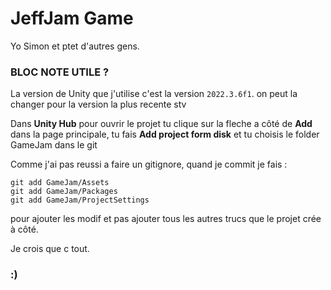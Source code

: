 # JeffJam Game

Yo Simon et ptet d'autres gens.

### BLOC NOTE UTILE ?

La version de Unity que j'utilise c'est la version ``2022.3.6f1``. on peut la changer pour la version la plus recente stv

Dans **Unity Hub** pour ouvrir le projet tu clique sur la fleche a côté de **Add** dans la page principale, tu fais **Add project form disk** et tu choisis le folder GameJam dans le git

Comme j'ai pas reussi a faire un gitignore, quand je commit je fais : 
```
git add GameJam/Assets
git add GameJam/Packages
git add GameJam/ProjectSettings
```
pour ajouter les modif et pas ajouter tous les autres trucs que le projet crée à côté.

Je crois que c tout.

### :)
